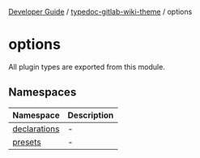 [Developer Guide](../../README.md) / [typedoc-gitlab-wiki-theme](../README.md) / options

# options

All plugin types are exported from this module.

## Namespaces

| Namespace | Description |
| ------ | ------ |
| [declarations](namespaces/declarations/README.md) | - |
| [presets](namespaces/presets/README.md) | - |
